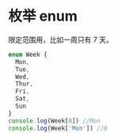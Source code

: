 # 枚举 enum

限定范围用，比如一周只有 7 天。

```ts
enum Week {
  Mon,
  Tue,
  Wed,
  Thur,
  Fri,
  Sat,
  Sun
}
console.log(Week[0]) //Mon
console.log(Week['Mon']) //0
```
